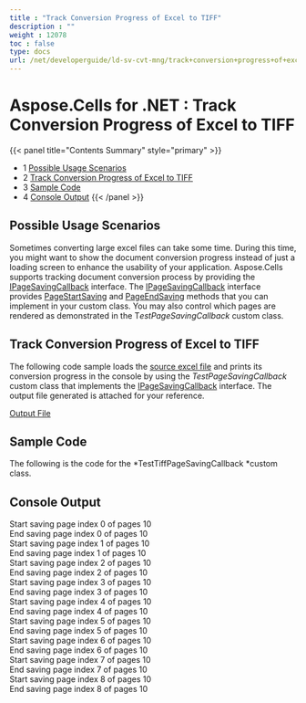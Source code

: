 ```yaml
---
title : "Track Conversion Progress of Excel to TIFF" 
description : "" 
weight : 12078 
toc : false
type: docs
url: /net/developerguide/ld-sv-cvt-mng/track+conversion+progress+of+excel+to+tiff/
---
```


# Aspose.Cells for .NET : Track Conversion Progress of Excel to TIFF


{{< panel title="Contents Summary" style="primary" >}}
*   1 [Possible Usage Scenarios](#possible-usage-scenarios)
*   2 [Track Conversion Progress of Excel to TIFF](#track-conversion-progress-of-excel-to-tiff)
*   3 [Sample Code](#sample-code)
*   4 [Console Output](#console-output)
{{< /panel >}}
## Possible Usage Scenarios

Sometimes converting large excel files can take some time. During this time, you might want to show the document conversion progress instead of just a loading screen to enhance the usability of your application. Aspose.Cells supports tracking document conversion process by providing the [IPageSavingCallback](https://apireference.aspose.com/net/cells/aspose.cells.rendering/ipagesavingcallback) interface. The [IPageSavingCallback](https://apireference.aspose.com/net/cells/aspose.cells.rendering/ipagesavingcallback) interface provides [PageStartSaving](https://apireference.aspose.com/net/cells/aspose.cells.rendering/ipagesavingcallback/methods/pagestartsaving) and [PageEndSaving](https://apireference.aspose.com/net/cells/aspose.cells.rendering/ipagesavingcallback/methods/pageendsaving) methods that you can implement in your custom class. You may also control which pages are rendered as demonstrated in the T*estPageSavingCallback* custom class.

## Track Conversion Progress of Excel to TIFF

The following code sample loads the [source excel file](https://docs2.aspose.com/cells/net/attachments/95323804/95584311.xlsx) and prints its conversion progress in the console by using the *TestPageSavingCallback* custom class that implements the [IPageSavingCallback](https://apireference.aspose.com/net/cells/aspose.cells.rendering/ipagesavingcallback) interface. The output file generated is attached for your reference.

[Output File](https://docs2.aspose.com/cells/net/attachments/95323804/95584312.tiff)

## Sample Code

The following is the code for the *TestTiffPageSavingCallback *custom class.

## Console Output

Start saving page index 0 of pages 10  
End saving page index 0 of pages 10  
Start saving page index 1 of pages 10  
End saving page index 1 of pages 10  
Start saving page index 2 of pages 10  
End saving page index 2 of pages 10  
Start saving page index 3 of pages 10  
End saving page index 3 of pages 10  
Start saving page index 4 of pages 10  
End saving page index 4 of pages 10  
Start saving page index 5 of pages 10  
End saving page index 5 of pages 10  
Start saving page index 6 of pages 10  
End saving page index 6 of pages 10  
Start saving page index 7 of pages 10  
End saving page index 7 of pages 10  
Start saving page index 8 of pages 10  
End saving page index 8 of pages 10

